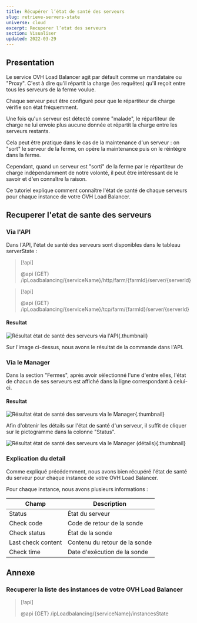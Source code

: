 ```yaml
---
title: Récupérer l’état de santé des serveurs
slug: retrieve-servers-state
universe: cloud
excerpt: Recuperer l’etat des serveurs
section: Visualiser
updated: 2022-03-29
---
```



## Presentation
Le service OVH Load Balancer agit par défault comme un mandataire ou "Proxy". C'est à dire qu'il répartit la charge (les requêtes) qu'il reçoit entre tous les serveurs de la ferme voulue.

Chaque serveur peut être configuré pour que le répartiteur de charge vérifie son état fréquemment.

Une fois qu'un serveur est détecté comme "malade", le répartiteur de charge ne lui envoie plus aucune donnée et répartit la charge entre les serveurs restants.

Cela peut être pratique dans le cas de la maintenance d'un serveur : on "sort" le serveur de la ferme, on opère la maintenance puis on le réintègre dans la ferme.

Cependant, quand un serveur est "sorti" de la ferme par le répartiteur de charge indépendamment de notre volonté, il peut être intéressant de le savoir et d'en connaître la raison.

Ce tutoriel explique comment connaître l'état de santé de chaque serveurs pour chaque instance de votre OVH Load Balancer.


## Recuperer l'etat de sante des serveurs

### Via l'API
Dans l'API, l'état de santé des serveurs sont disponibles dans le tableau serverState :


> [!api]
>
> @api {GET} /ipLoadbalancing/{serviceName}/http/farm/{farmId}/server/{serverId}
> 

> [!api]
>
> @api {GET} /ipLoadbalancing/{serviceName}/tcp/farm/{farmId}/server/{serverId}
> 

#### Resultat

![Résultat état de santé des serveurs via l'API](images/result_serversStateApi.png){.thumbnail}

Sur l'image ci-dessus, nous avons le résultat de la commande dans l'API.


### Via le Manager
Dans la section "Fermes", après avoir sélectionné l'une d'entre elles, l'état de chacun de ses serveurs est affiché dans la ligne correspondant à celui-ci.


#### Resultat

![Résultat état de santé des serveurs via le Manager](images/farm_server_health.png){.thumbnail}

Afin d'obtenir les détails sur l'état de santé d'un serveur, il suffit de cliquer sur le pictogramme dans la colonne "Status".


![Résultat état de santé des serveurs via le Manager (détails)](images/server_health_detail.png){.thumbnail}


### Explication du detail
Comme expliqué précédemment, nous avons bien récupéré l'état de santé du serveur pour chaque instance de votre OVH Load Balancer.

Pour chaque instance, nous avons plusieurs informations :

|Champ|Description|
|---|---|
|Status|État du serveur|
|Check code|Code de retour de la sonde|
|Check status|État de la sonde|
|Last check content|Contenu du retour de la sonde|
|Check time|Date d'exécution de la sonde|


## Annexe

### Recuperer la liste des instances de votre OVH Load Balancer

> [!api]
>
> @api {GET} /ipLoadbalancing/{serviceName}/instancesState
> 
